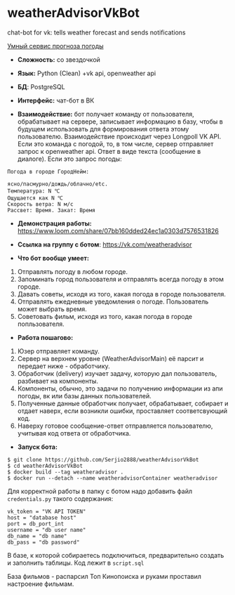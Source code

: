 # weatherAdvisorVkBot
chat-bot for vk: tells weather forecast and sends notifications

[Умный сервис прогноза погоды](https://www.notion.so/03f6716315e04acea3023766e5f2cc0e)

* __Сложность:__ со звездочкой
* __Язык:__ Python (Clean) +vk api, openweather api
* __БД__: PostgreSQL
* __Интерфейс:__ чат-бот в ВК

* __Взаимодействие:__ бот получает команду от пользователя, обрабатывает на сервере, записывает информацию в базу, чтобы в будущем использовать для формирования ответа этому пользователю. Взаимодействие происходит через Longpoll VK API. Если это команда с погодой, то, в том числе, сервер отправляет запрос к openweather api. Ответ в виде текста (сообщение в диалоге).
Если это запрос погоды: 
```
Погода в городе ГородНейм:

ясно/пасмурно/дождь/облачно/etc.
Температура: N ℃
Ощущается как N ℃
Скорость ветра: N м/с
Рассвет: Время. Закат: Время
```

* __Демонстрация работы:__ https://www.loom.com/share/07bb160dded24ec1a0303d7576531826

* __Ссылка на группу с ботом__: https://vk.com/weatheradvisor

* __Что бот вообще умеет:__

1) Отправлять погоду в любом городе.
2) Запоминать город пользователя и отправлять всегда погоду в этом городе.
3) Давать советы, исходя из того, какая погода в городе пользователя.
4) Отправлять ежедневные уведомления о погоде. Пользователь может выбрать время.
5) Советовать фильм, исходя из того, какая погода в городе попльзователя.

* __Работа пошагово:__
1) Юзер отправляет команду.
2) Сервер на верхнем уровне (WeatherAdvisorMain) её парсит и передает ниже - обработчику.
3) Обработчик (delivery) изучает задачу, которую дал пользователь, разбивает на компоненты.
4) Компоненты, обычно, это задачи по получению информации из апи погоды, вк или базы данных пользователей. 
5) Полученные данные обработчик получает, обрабатывает, собирает и отдает наверх, если возникли ошибки, проставляет соответсвующий код.
6) Наверху готовое сообщение-ответ отправляется пользователю, учитывая код ответа от обработчика.

* __Запуск бота:__
```
$ git clone https://github.com/Serjio2888/weatherAdvisorVkBot
$ cd weatherAdvisorVkBot
$ docker build --tag weatheradvisor .
$ docker run --detach --name weatheradvisorContainer weatheradvisor
```
Для корректной работы в папку с ботом надо добавить файл ```credentials.py``` такого содержания:
```
vk_token = "VK API TOKEN"
host = "database host"
port = db_port_int
username = "db user name"
db_name = "db name"
db_pass = "db password"
```
В базе, к которой собираетесь подключиться, предварительно создать и заполнить таблицы. Код лежит в ```script.sql```

База фильмов - распарсил Топ Кинопоиска и руками проставил настроение фильмам.
